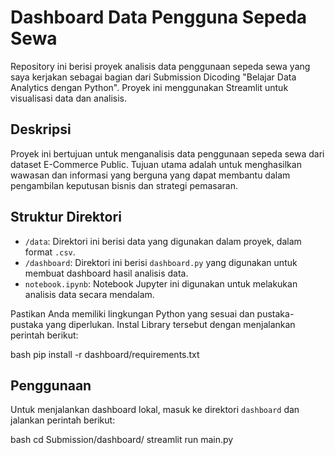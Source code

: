 # Dashboard Data Pengguna Sepeda Sewa

Repository ini berisi proyek analisis data penggunaan sepeda sewa yang saya kerjakan sebagai bagian dari Submission Dicoding "Belajar Data Analytics dengan Python". Proyek ini menggunakan Streamlit untuk visualisasi data dan analisis.

## Deskripsi

Proyek ini bertujuan untuk menganalisis data penggunaan sepeda sewa dari dataset E-Commerce Public. Tujuan utama adalah untuk menghasilkan wawasan dan informasi yang berguna yang dapat membantu dalam pengambilan keputusan bisnis dan strategi pemasaran.

## Struktur Direktori

- `/data`: Direktori ini berisi data yang digunakan dalam proyek, dalam format `.csv`.
- `/dashboard`: Direktori ini berisi `dashboard.py` yang digunakan untuk membuat dashboard hasil analisis data.
- `notebook.ipynb`: Notebook Jupyter ini digunakan untuk melakukan analisis data secara mendalam.


Pastikan Anda memiliki lingkungan Python yang sesuai dan pustaka-pustaka yang diperlukan. Instal Library tersebut dengan menjalankan perintah berikut:

bash
pip install -r dashboard/requirements.txt


## Penggunaan

Untuk menjalankan dashboard lokal, masuk ke direktori `dashboard` dan jalankan perintah berikut:

bash
cd Submission/dashboard/
streamlit run main.py